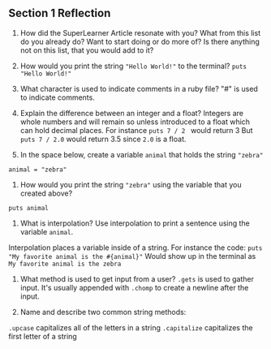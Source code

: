## Section 1 Reflection

1. How did the SuperLearner Article resonate with you? What from this list do you already do? Want to start doing or do more of? Is there anything not on this list, that you would add to it?

1. How would you print the string `"Hello World!"` to the terminal?
`puts "Hello World!"`

1. What character is used to indicate comments in a ruby file?
"#" is used to indicate comments.

1. Explain the difference between an integer and a float?
Integers are whole numbers and will remain so unless introduced to a float which can hold decimal places.
For instance
`puts 7 / 2 ` would return 3
But
`puts 7 / 2.0` would return 3.5 since `2.0` is a float.

1. In the space below, create a variable `animal` that holds the string `"zebra"`

`animal = "zebra"`

1. How would you print the string `"zebra"` using the variable that you created above?

`puts animal`

1. What is interpolation? Use interpolation to print a sentence using the variable `animal`.

Interpolation places a variable inside of a string. For instance the code:
`puts "My favorite animal is the #{animal}"`
Would show up in the terminal as
`My favorite animal is the zebra`

1. What method is used to get input from a user?
`.gets` is used to gather input. It's usually appended with `.chomp` to create a newline after the input.

1. Name and describe two common string methods:

`.upcase` capitalizes all of the letters in a string
`.capitalize` capitalizes the first letter of a string
